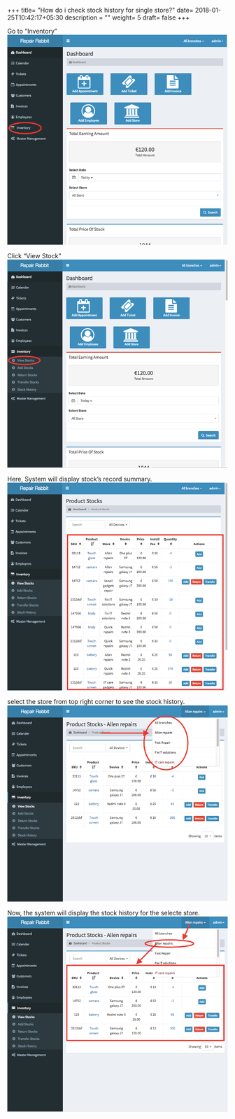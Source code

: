 +++
title= "How do i check stock history for single store?"
date= 2018-01-25T10:42:17+05:30
description = ""
weight= 5
draft= false
+++



Go to “Inventory”
![How to check stock history for single store?](/images/inventory/how_can_i_check_stock_history_for_single_store/go_to_inventory.png)

Click “View Stock”
![How to check stock history for single store?](/images/inventory/how_can_i_check_stock_history_for_single_store/view_stock.png)

Here, System will display stock’s record summary.
![How to check stock history for single store?](/images/inventory/how_can_i_check_stock_history_for_single_store/system_will_show_the_stock_history.png)

select the store from top right corner to see the stock history.
![How to check stock history for single store?](/images/inventory/how_can_i_check_stock_history_for_single_store/select_the_store_from_right_corner.png)

Now, the system will display the stock history for the selecte store.
![How to check stock history for single store?](/images/inventory/how_can_i_check_stock_history_for_single_store/system_sill_show_the_stock_history_for_single_selected_store.png)